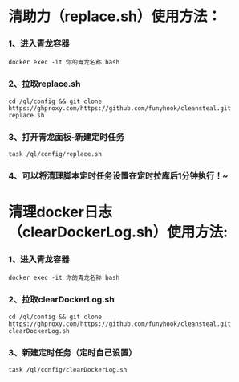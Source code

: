 
# 清助力（replace.sh）使用方法：
### 1、进入青龙容器
``` shell
docker exec -it 你的青龙名称 bash
```
### 2、拉取replace.sh
``` shell
cd /ql/config && git clone  https://ghproxy.com/https://github.com/funyhook/cleansteal.git replace.sh
```
### 3、打开青龙面板-新建定时任务 
``` shell
task /ql/config/replace.sh 
```
### 4、可以将清理脚本定时任务设置在定时拉库后1分钟执行！~

# 清理docker日志（clearDockerLog.sh）使用方法:
### 1、进入青龙容器
``` shell
docker exec -it 你的青龙名称 bash
```
### 2、拉取clearDockerLog.sh
``` shell
cd /ql/config && git clone  https://ghproxy.com/https://github.com/funyhook/cleansteal.git clearDockerLog.sh
```
### 3、新建定时任务（定时自己设置）
``` shell
task /ql/config/clearDockerLog.sh 
```
